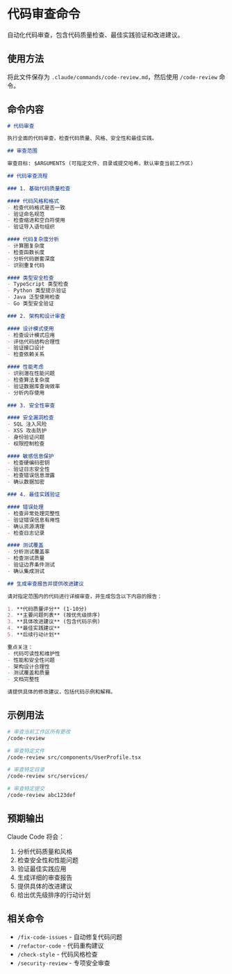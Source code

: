 # 代码审查命令

自动化代码审查，包含代码质量检查、最佳实践验证和改进建议。

## 使用方法

将此文件保存为 `.claude/commands/code-review.md`，然后使用 `/code-review` 命令。

## 命令内容

```markdown
# 代码审查

执行全面的代码审查，检查代码质量、风格、安全性和最佳实践。

## 审查范围

审查目标: $ARGUMENTS (可指定文件、目录或提交哈希，默认审查当前工作区)

## 代码审查流程

### 1. 基础代码质量检查

#### 代码风格和格式
- 检查代码格式是否一致
- 验证命名规范
- 检查缩进和空白符使用
- 验证导入语句组织

#### 代码复杂度分析
- 计算圈复杂度
- 检查函数长度
- 分析代码嵌套深度
- 识别重复代码

#### 类型安全检查
- TypeScript 类型检查
- Python 类型提示验证
- Java 泛型使用检查
- Go 类型安全验证

### 2. 架构和设计审查

#### 设计模式使用
- 检查设计模式应用
- 评估代码结构合理性
- 验证接口设计
- 检查依赖关系

#### 性能考虑
- 识别潜在性能问题
- 检查算法复杂度
- 验证数据库查询效率
- 分析内存使用

### 3. 安全性审查

#### 安全漏洞检查
- SQL 注入风险
- XSS 攻击防护
- 身份验证问题
- 权限控制检查

#### 敏感信息保护
- 检查硬编码密钥
- 验证日志安全性
- 检查错误信息泄露
- 确认数据加密

### 4. 最佳实践验证

#### 错误处理
- 检查异常处理完整性
- 验证错误信息有用性
- 确认资源清理
- 检查日志记录

#### 测试覆盖
- 分析测试覆盖率
- 检查测试质量
- 验证边界条件测试
- 确认集成测试

## 生成审查报告并提供改进建议

请对指定范围内的代码进行详细审查，并生成包含以下内容的报告：

1. **代码质量评分** (1-10分)
2. **主要问题列表** (按优先级排序)
3. **具体改进建议** (包含代码示例)
4. **最佳实践建议**
5. **后续行动计划**

重点关注：
- 代码可读性和维护性
- 性能和安全性问题
- 架构设计合理性
- 测试覆盖和质量
- 文档完整性

请提供具体的修改建议，包括代码示例和解释。
```

## 示例用法

```bash
# 审查当前工作区所有更改
/code-review

# 审查特定文件
/code-review src/components/UserProfile.tsx

# 审查特定目录
/code-review src/services/

# 审查特定提交
/code-review abc123def
```

## 预期输出

Claude Code 将会：

1. 分析代码质量和风格
2. 检查安全性和性能问题
3. 验证最佳实践应用
4. 生成详细的审查报告
5. 提供具体的改进建议
6. 给出优先级排序的行动计划

## 相关命令

- `/fix-code-issues` - 自动修复代码问题
- `/refactor-code` - 代码重构建议
- `/check-style` - 代码风格检查
- `/security-review` - 专项安全审查